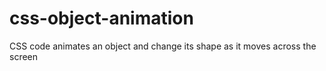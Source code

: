 # css-object-animation
CSS code animates an object and change its shape as it moves across the screen 

